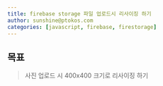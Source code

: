 ```yaml
---
title: firebase storage 파일 업로드시 리사이징 하기
author: sunshine@ptokos.com
categories: [javascript, firebase, firestorage]
---
```


## 목표
> 사진 업로드 시 400x400 크기로 리사이징 하기


